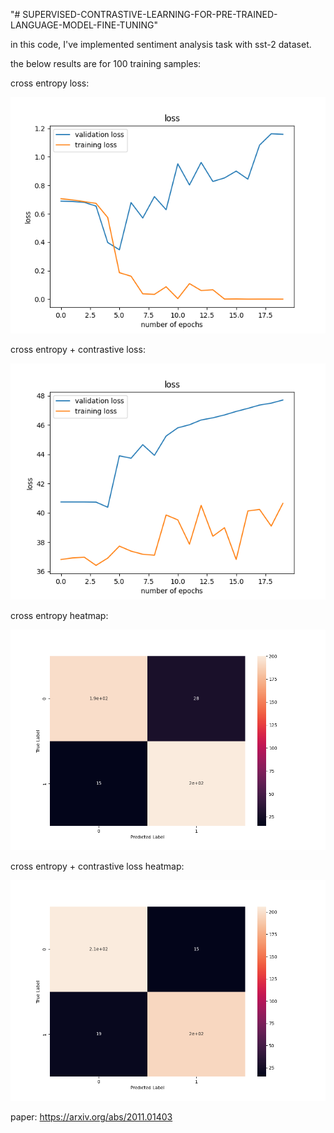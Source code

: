 "# SUPERVISED-CONTRASTIVE-LEARNING-FOR-PRE-TRAINED-LANGUAGE-MODEL-FINE-TUNING" 


in this code, I've implemented sentiment analysis task with sst-2 dataset.

the below results are for 100 training samples:

cross entropy loss:

![My Image](https://github.com/sl-93/SUPERVISED-CONTRASTIVE-LEARNING-FOR-PRE-TRAINED-LANGUAGE-MODEL-FINE-TUNING/blob/main/result/cross%20loss.png)

cross entropy + contrastive loss:

![My Image](https://github.com/sl-93/SUPERVISED-CONTRASTIVE-LEARNING-FOR-PRE-TRAINED-LANGUAGE-MODEL-FINE-TUNING/blob/main/result/cross%20%2B%20contrastive%20loss.png)


cross entropy heatmap:

![My Image](https://github.com/sl-93/SUPERVISED-CONTRASTIVE-LEARNING-FOR-PRE-TRAINED-LANGUAGE-MODEL-FINE-TUNING/blob/main/result/cross%20heatmap.png)


cross entropy + contrastive loss heatmap:

![My Image](https://github.com/sl-93/SUPERVISED-CONTRASTIVE-LEARNING-FOR-PRE-TRAINED-LANGUAGE-MODEL-FINE-TUNING/blob/main/result/cross%20%2B%20contrastive%20heatmap.png)



paper:
https://arxiv.org/abs/2011.01403
